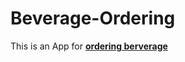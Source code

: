 # Beverage-Ordering
This is an App for **[ordering berverage](https://neko12377.github.io/Beverage-Ordering/)**
